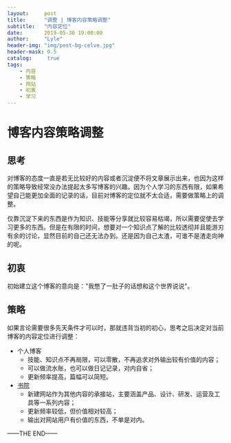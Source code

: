 ```yaml
---
layout:     post
title:      "调整 | 博客内容策略调整"
subtitle:   "内容定位"
date:       2019-05-30 19:00:00
author:     "Lyle"
header-img: "img/post-bg-celve.jpg"
header-mask: 0.5
catalog:     true
tags:
    - 内容
    - 策略
    - 网站
    - 初衷
    - 学习
---
```


# 博客内容策略调整

## 思考

对博客的态度一直是若无比较好的内容或者沉淀便不将文章展示出来，也因为这样的策略导致经常没办法提起太多写博客的兴趣。因为个人学习的东西有限，如果希望自己能更加全面的记录的话，目前对博客的定位就不太合适，需要做策略上的调整。

仅靠沉淀下来的东西是作为知识、技能等分享就比较容易枯竭，所以需要促使去学习更多的东西。但是在有限的时间，想要对一个知识点了解的比较透彻并且能游刃有余的讨论，显然目前的自己还无法办到。还是因为自己太渣，可谁不是渣走向神的呢。

## 初衷

初始建立这个博客的意向是："我憋了一肚子的话想和这个世界说说"。

## 策略

如果言论需要很多先天条件才可以时，那就违背当初的初心，思考之后决定对当前博客的内容定位进行调整：

* 个人博客
  * 技能、知识点不再局限，可以零散，不再追求对外输出较有价值的内容；
  * 可以做流水账，也可以做日记记录，对内自省；
  * 更新频率提高，篇幅可以简短。
* [书院](https://www.imshusheng.space/)
  * 新建网站作为其他内容的承接站，主要涵盖产品、设计、研发、运营及工具等一系列内容；
  * 更新频率较低，但价值相对较高；
  * 输出对网站用户有价值的东西，不单是对内。

——THE END——